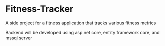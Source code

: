 # Fitness-Tracker
A side project for a fitness application that tracks various fitness metrics

Backend will be developed using asp.net core, entity framework core, and mssql server